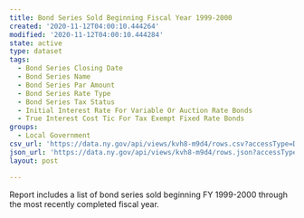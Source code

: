 ```yaml
---
title: Bond Series Sold Beginning Fiscal Year 1999-2000
created: '2020-11-12T04:00:10.444264'
modified: '2020-11-12T04:00:10.444284'
state: active
type: dataset
tags:
  - Bond Series Closing Date
  - Bond Series Name
  - Bond Series Par Amount
  - Bond Series Rate Type
  - Bond Series Tax Status
  - Initial Interest Rate For Variable Or Auction Rate Bonds
  - True Interest Cost Tic For Tax Exempt Fixed Rate Bonds
groups:
  - Local Government
csv_url: 'https://data.ny.gov/api/views/kvh8-m9d4/rows.csv?accessType=DOWNLOAD'
json_url: 'https://data.ny.gov/api/views/kvh8-m9d4/rows.json?accessType=DOWNLOAD'
layout: post

---
```

Report includes a list of bond series sold beginning FY 1999-2000 through the most recently completed fiscal year.
